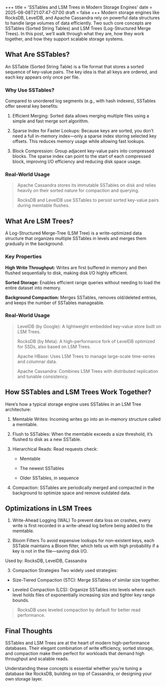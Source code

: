 +++
title = 'SSTables and LSM Trees in Modern Storage Engines'
date = 2025-08-08T21:07:47-07:00
draft = false
+++
Modern storage engines like RocksDB, LevelDB, and Apache Cassandra rely on powerful data structures to handle large volumes of data efficiently. Two such core concepts are SSTables (Sorted String Tables) and LSM Trees (Log-Structured Merge Trees). In this post, we’ll walk through what they are, how they work together, and how they support scalable storage systems.

## What Are SSTables?
An SSTable (Sorted String Table) is a file format that stores a sorted sequence of key-value pairs. The key idea is that all keys are ordered, and each key appears only once per file.

### Why Use SSTables?
Compared to unordered log segments (e.g., with hash indexes), SSTables offer several key benefits:

1. Efficient Merging:
Sorted data allows merging multiple files using a simple and fast merge sort algorithm.

2. Sparse Index for Faster Lookups:
Because keys are sorted, you don’t need a full in-memory index—only a sparse index storing selected key offsets. This reduces memory usage while allowing fast lookups.

3. Block Compression:
Group adjacent key-value pairs into compressed blocks. The sparse index can point to the start of each compressed block, improving I/O efficiency and reducing disk space usage.

### Real-World Usage
> Apache Cassandra stores its immutable SSTables on disk and relies heavily on their sorted nature for compaction and querying.  
>
> RocksDB and LevelDB use SSTables to persist sorted key-value pairs during memtable flushes.

## What Are LSM Trees?
A Log-Structured Merge-Tree (LSM Tree) is a write-optimized data structure that organizes multiple SSTables in levels and merges them gradually in the background.

### Key Properties
**High Write Throughput:**
Writes are first buffered in memory and then flushed sequentially to disk, making disk I/O highly efficient.

**Sorted Storage:**
Enables efficient range queries without needing to load the entire dataset into memory.

**Background Compaction:**
Merges SSTables, removes old/deleted entries, and keeps the number of SSTables manageable.

### Real-World Usage
> LevelDB (by Google): A lightweight embedded key-value store built on LSM Trees.
>
> RocksDB (by Meta): A high-performance fork of LevelDB optimized for SSDs, also based on LSM Trees.
>
> Apache HBase: Uses LSM Trees to manage large-scale time-series and columnar data.
>
> Apache Cassandra: Combines LSM Trees with distributed replication and tunable consistency.

## How SSTables and LSM Trees Work Together?
Here’s how a typical storage engine uses SSTables in an LSM Tree architecture:

1. Memtable Writes:
Incoming writes go into an in-memory structure called a memtable.

2. Flush to SSTables:
When the memtable exceeds a size threshold, it’s flushed to disk as a new SSTable.

3. Hierarchical Reads:
Read requests check:

    - Memtable

    - The newest SSTables

    - Older SSTables, in sequence

4. Compaction:
SSTables are periodically merged and compacted in the background to optimize space and remove outdated data.

## Optimizations in LSM Trees
1. Write-Ahead Logging (WAL)
To prevent data loss on crashes, every write is first recorded in a write-ahead log before being added to the memtable.

2. Bloom Filters
To avoid expensive lookups for non-existent keys, each SSTable maintains a Bloom filter, which tells us with high probability if a key is not in the file—saving disk I/O.

Used by: RocksDB, LevelDB, Cassandra

3. Compaction Strategies
Two widely used strategies:

- Size-Tiered Compaction (STC):
Merge SSTables of similar size together.

- Leveled Compaction (LCS):
Organize SSTables into levels where each level holds files of exponentially increasing size and tighter key range bounds.

> RocksDB uses leveled compaction by default for better read performance.

## Final Thoughts
SSTables and LSM Trees are at the heart of modern high-performance databases. Their elegant combination of write efficiency, sorted storage, and compaction make them perfect for workloads that demand high throughput and scalable reads.

Understanding these concepts is essential whether you’re tuning a database like RocksDB, building on top of Cassandra, or designing your own storage layer.
